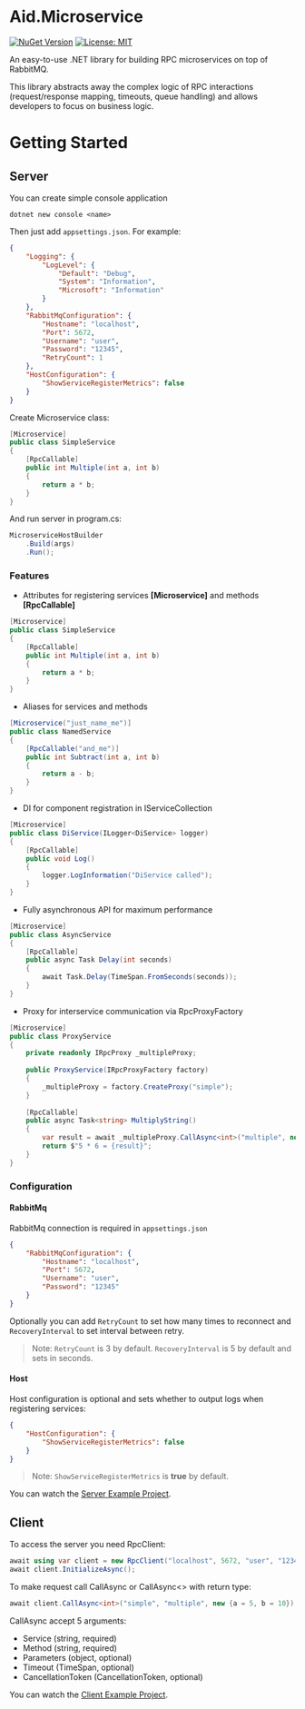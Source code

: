 # Aid.Microservice

[![NuGet Version](https://img.shields.io/nuget/v/YourCompany.RabbitMqRpcLib.svg)](https://www.nuget.org/packages/YourCompany.RabbitMqRpcLib/)
[![License: MIT](https://img.shields.io/badge/License-MIT-yellow.svg)](https://opensource.org/licenses/MIT)

An easy-to-use .NET library for building RPC microservices on top of RabbitMQ.

This library abstracts away the complex logic of RPC interactions (request/response mapping, timeouts, queue handling) and allows developers to focus on business logic.

# Getting Started

## Server

You can create simple console application

```shell
dotnet new console <name>
```

Then just add `appsettings.json`. For example:

```json
{
    "Logging": {
        "LogLevel": {
            "Default": "Debug",
            "System": "Information",
            "Microsoft": "Information"
        }
    },
    "RabbitMqConfiguration": {
        "Hostname": "localhost",
        "Port": 5672,
        "Username": "user",
        "Password": "12345",
        "RetryCount": 1
    },
    "HostConfiguration": {
        "ShowServiceRegisterMetrics": false
    }
}
```

Create Microservice class:

```csharp
[Microservice]
public class SimpleService
{
    [RpcCallable]
    public int Multiple(int a, int b)
    {
        return a * b;
    }
}
```

And run server in program.cs:

```csharp
MicroserviceHostBuilder
    .Build(args)
    .Run();
```

### Features

- Attributes for registering services **[Microservice]** and methods **[RpcCallable]**

```csharp
[Microservice]
public class SimpleService
{
    [RpcCallable]
    public int Multiple(int a, int b)
    {
        return a * b;
    }
}
```

- Aliases for services and methods

```csharp
[Microservice("just_name_me")]
public class NamedService
{
    [RpcCallable("and_me")]
    public int Subtract(int a, int b)
    {
        return a - b;
    }
}
```

- DI for component registration in IServiceCollection

```csharp
[Microservice]
public class DiService(ILogger<DiService> logger)
{
    [RpcCallable]
    public void Log()
    {
        logger.LogInformation("DiService called");
    }
}
```

- Fully asynchronous API for maximum performance

```csharp
[Microservice]
public class AsyncService
{
    [RpcCallable]
    public async Task Delay(int seconds)
    {
        await Task.Delay(TimeSpan.FromSeconds(seconds));
    }
}
```

- Proxy for interservice communication via RpcProxyFactory

```csharp
[Microservice]
public class ProxyService
{
    private readonly IRpcProxy _multipleProxy;
    
    public ProxyService(IRpcProxyFactory factory)
    {
        _multipleProxy = factory.CreateProxy("simple");
    }
    
    [RpcCallable]
    public async Task<string> MultiplyString()
    {
        var result = await _multipleProxy.CallAsync<int>("multiple", new { a = 5, b = 6 });
        return $"5 * 6 = {result}";
    }
}
```

### Configuration

#### RabbitMq

RabbitMq connection is required in `appsettings.json`

```json
{
    "RabbitMqConfiguration": {
        "Hostname": "localhost",
        "Port": 5672,
        "Username": "user",
        "Password": "12345"
    }
}
```

Optionally you can add `RetryCount` to set how many times to reconnect and `RecoveryInterval` to set interval between retry.

> Note: `RetryCount` is 3 by default. `RecoveryInterval` is 5 by default and sets in seconds.

#### Host

Host configuration is optional and sets whether to output logs when registering services:

```json
{
    "HostConfiguration": {
        "ShowServiceRegisterMetrics": false
    }
}
```

> Note: `ShowServiceRegisterMetrics` is **true** by default.

You can watch the [Server Example Project](examples/Aid.Microservice.Server.Example).

## Client

To access the server you need RpcClient:

```csharp
await using var client = new RpcClient("localhost", 5672, "user", "12345");
await client.InitializeAsync();
```

To make request call CallAsync or CallAsync<> with return type:

```csharp
await client.CallAsync<int>("simple", "multiple", new {a = 5, b = 10});
```

CallAsync accept 5 arguments:
- Service (string, required)
- Method (string, required)
- Parameters (object, optional)
- Timeout (TimeSpan, optional)
- CancellationToken (CancellationToken, optional)

You can watch the [Client Example Project](examples/Aid.Microservice.Client.Example).